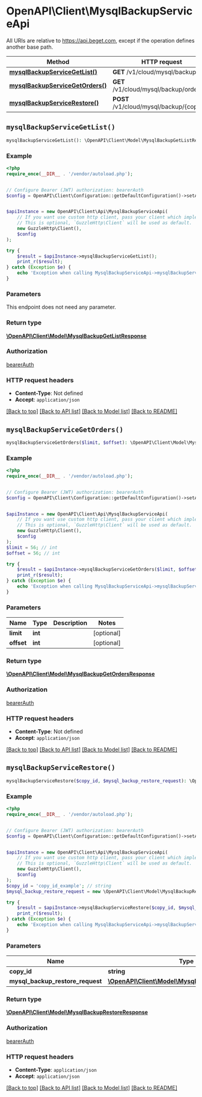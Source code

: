 # OpenAPI\Client\MysqlBackupServiceApi

All URIs are relative to https://api.beget.com, except if the operation defines another base path.

| Method | HTTP request | Description |
| ------------- | ------------- | ------------- |
| [**mysqlBackupServiceGetList()**](MysqlBackupServiceApi.md#mysqlBackupServiceGetList) | **GET** /v1/cloud/mysql/backup |  |
| [**mysqlBackupServiceGetOrders()**](MysqlBackupServiceApi.md#mysqlBackupServiceGetOrders) | **GET** /v1/cloud/mysql/backup/orders |  |
| [**mysqlBackupServiceRestore()**](MysqlBackupServiceApi.md#mysqlBackupServiceRestore) | **POST** /v1/cloud/mysql/backup/{copy_id} |  |


## `mysqlBackupServiceGetList()`

```php
mysqlBackupServiceGetList(): \OpenAPI\Client\Model\MysqlBackupGetListResponse
```



### Example

```php
<?php
require_once(__DIR__ . '/vendor/autoload.php');


// Configure Bearer (JWT) authorization: bearerAuth
$config = OpenAPI\Client\Configuration::getDefaultConfiguration()->setAccessToken('YOUR_ACCESS_TOKEN');


$apiInstance = new OpenAPI\Client\Api\MysqlBackupServiceApi(
    // If you want use custom http client, pass your client which implements `GuzzleHttp\ClientInterface`.
    // This is optional, `GuzzleHttp\Client` will be used as default.
    new GuzzleHttp\Client(),
    $config
);

try {
    $result = $apiInstance->mysqlBackupServiceGetList();
    print_r($result);
} catch (Exception $e) {
    echo 'Exception when calling MysqlBackupServiceApi->mysqlBackupServiceGetList: ', $e->getMessage(), PHP_EOL;
}
```

### Parameters

This endpoint does not need any parameter.

### Return type

[**\OpenAPI\Client\Model\MysqlBackupGetListResponse**](../Model/MysqlBackupGetListResponse.md)

### Authorization

[bearerAuth](../../README.md#bearerAuth)

### HTTP request headers

- **Content-Type**: Not defined
- **Accept**: `application/json`

[[Back to top]](#) [[Back to API list]](../../README.md#endpoints)
[[Back to Model list]](../../README.md#models)
[[Back to README]](../../README.md)

## `mysqlBackupServiceGetOrders()`

```php
mysqlBackupServiceGetOrders($limit, $offset): \OpenAPI\Client\Model\MysqlBackupGetOrdersResponse
```



### Example

```php
<?php
require_once(__DIR__ . '/vendor/autoload.php');


// Configure Bearer (JWT) authorization: bearerAuth
$config = OpenAPI\Client\Configuration::getDefaultConfiguration()->setAccessToken('YOUR_ACCESS_TOKEN');


$apiInstance = new OpenAPI\Client\Api\MysqlBackupServiceApi(
    // If you want use custom http client, pass your client which implements `GuzzleHttp\ClientInterface`.
    // This is optional, `GuzzleHttp\Client` will be used as default.
    new GuzzleHttp\Client(),
    $config
);
$limit = 56; // int
$offset = 56; // int

try {
    $result = $apiInstance->mysqlBackupServiceGetOrders($limit, $offset);
    print_r($result);
} catch (Exception $e) {
    echo 'Exception when calling MysqlBackupServiceApi->mysqlBackupServiceGetOrders: ', $e->getMessage(), PHP_EOL;
}
```

### Parameters

| Name | Type | Description  | Notes |
| ------------- | ------------- | ------------- | ------------- |
| **limit** | **int**|  | [optional] |
| **offset** | **int**|  | [optional] |

### Return type

[**\OpenAPI\Client\Model\MysqlBackupGetOrdersResponse**](../Model/MysqlBackupGetOrdersResponse.md)

### Authorization

[bearerAuth](../../README.md#bearerAuth)

### HTTP request headers

- **Content-Type**: Not defined
- **Accept**: `application/json`

[[Back to top]](#) [[Back to API list]](../../README.md#endpoints)
[[Back to Model list]](../../README.md#models)
[[Back to README]](../../README.md)

## `mysqlBackupServiceRestore()`

```php
mysqlBackupServiceRestore($copy_id, $mysql_backup_restore_request): \OpenAPI\Client\Model\MysqlBackupRestoreResponse
```



### Example

```php
<?php
require_once(__DIR__ . '/vendor/autoload.php');


// Configure Bearer (JWT) authorization: bearerAuth
$config = OpenAPI\Client\Configuration::getDefaultConfiguration()->setAccessToken('YOUR_ACCESS_TOKEN');


$apiInstance = new OpenAPI\Client\Api\MysqlBackupServiceApi(
    // If you want use custom http client, pass your client which implements `GuzzleHttp\ClientInterface`.
    // This is optional, `GuzzleHttp\Client` will be used as default.
    new GuzzleHttp\Client(),
    $config
);
$copy_id = 'copy_id_example'; // string
$mysql_backup_restore_request = new \OpenAPI\Client\Model\MysqlBackupRestoreRequest(); // \OpenAPI\Client\Model\MysqlBackupRestoreRequest

try {
    $result = $apiInstance->mysqlBackupServiceRestore($copy_id, $mysql_backup_restore_request);
    print_r($result);
} catch (Exception $e) {
    echo 'Exception when calling MysqlBackupServiceApi->mysqlBackupServiceRestore: ', $e->getMessage(), PHP_EOL;
}
```

### Parameters

| Name | Type | Description  | Notes |
| ------------- | ------------- | ------------- | ------------- |
| **copy_id** | **string**|  | |
| **mysql_backup_restore_request** | [**\OpenAPI\Client\Model\MysqlBackupRestoreRequest**](../Model/MysqlBackupRestoreRequest.md)|  | |

### Return type

[**\OpenAPI\Client\Model\MysqlBackupRestoreResponse**](../Model/MysqlBackupRestoreResponse.md)

### Authorization

[bearerAuth](../../README.md#bearerAuth)

### HTTP request headers

- **Content-Type**: `application/json`
- **Accept**: `application/json`

[[Back to top]](#) [[Back to API list]](../../README.md#endpoints)
[[Back to Model list]](../../README.md#models)
[[Back to README]](../../README.md)
